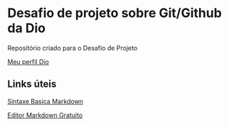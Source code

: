 # Desafio de projeto sobre Git/Github da Dio
Repositório criado para o Desafio de Projeto 

[ Meu perfil Dio ]( https://web.dio.me/users/gabrieldiniz3d )

## Links úteis

[ Sintaxe Basica Markdown ]( https://www.markdownguide.org/basic-syntax/ )

[ Editor Markdown Gratuito ]( https://wereturtle.github.io/ghostwriter/download.html#windows )

